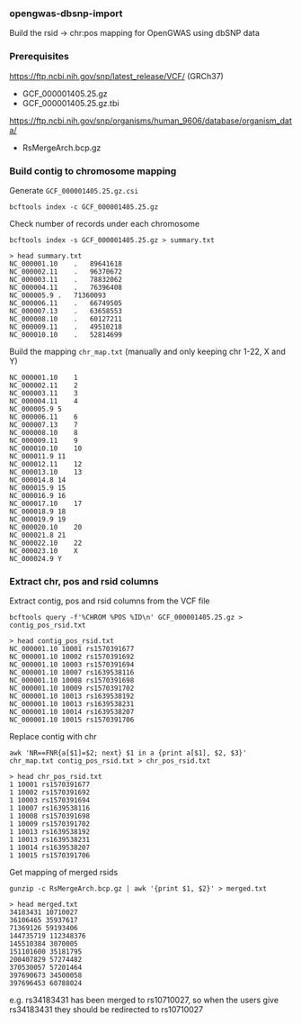 ### opengwas-dbsnp-import
Build the rsid -> chr:pos mapping for OpenGWAS using dbSNP data

### Prerequisites

https://ftp.ncbi.nih.gov/snp/latest_release/VCF/ (GRCh37)
- GCF_000001405.25.gz
- GCF_000001405.25.gz.tbi

https://ftp.ncbi.nih.gov/snp/organisms/human_9606/database/organism_data/
- RsMergeArch.bcp.gz

### Build contig to chromosome mapping
Generate `GCF_000001405.25.gz.csi`
```
bcftools index -c GCF_000001405.25.gz
```

Check number of records under each chromosome
```
bcftools index -s GCF_000001405.25.gz > summary.txt
```

```
> head summary.txt
NC_000001.10	.	89641618
NC_000002.11	.	96370672
NC_000003.11	.	78832062
NC_000004.11	.	76396408
NC_000005.9	.	71360093
NC_000006.11	.	66749505
NC_000007.13	.	63658553
NC_000008.10	.	60127211
NC_000009.11	.	49510218
NC_000010.10	.	52814699
```

Build the mapping `chr_map.txt` (manually and only keeping chr 1-22, X and Y)

```
NC_000001.10	1
NC_000002.11	2
NC_000003.11	3
NC_000004.11	4
NC_000005.9	5
NC_000006.11	6
NC_000007.13	7
NC_000008.10	8
NC_000009.11	9
NC_000010.10	10
NC_000011.9	11
NC_000012.11	12
NC_000013.10	13
NC_000014.8	14
NC_000015.9	15
NC_000016.9	16
NC_000017.10	17
NC_000018.9	18
NC_000019.9	19
NC_000020.10	20
NC_000021.8	21
NC_000022.10	22
NC_000023.10	X
NC_000024.9	Y
```

### Extract chr, pos and rsid columns

Extract contig, pos and rsid columns from the VCF file
```
bcftools query -f'%CHROM %POS %ID\n' GCF_000001405.25.gz > contig_pos_rsid.txt
```

```
> head contig_pos_rsid.txt
NC_000001.10 10001 rs1570391677
NC_000001.10 10002 rs1570391692
NC_000001.10 10003 rs1570391694
NC_000001.10 10007 rs1639538116
NC_000001.10 10008 rs1570391698
NC_000001.10 10009 rs1570391702
NC_000001.10 10013 rs1639538192
NC_000001.10 10013 rs1639538231
NC_000001.10 10014 rs1639538207
NC_000001.10 10015 rs1570391706
```

Replace contig with chr

```
awk 'NR==FNR{a[$1]=$2; next} $1 in a {print a[$1], $2, $3}' chr_map.txt contig_pos_rsid.txt > chr_pos_rsid.txt
```
```
> head chr_pos_rsid.txt
1 10001 rs1570391677
1 10002 rs1570391692
1 10003 rs1570391694
1 10007 rs1639538116
1 10008 rs1570391698
1 10009 rs1570391702
1 10013 rs1639538192
1 10013 rs1639538231
1 10014 rs1639538207
1 10015 rs1570391706
```

Get mapping of merged rsids

```
gunzip -c RsMergeArch.bcp.gz | awk '{print $1, $2}' > merged.txt
```
```
> head merged.txt
34183431 10710027
36106465 35937617
71369126 59193406
144735719 112348376
145510384 3070005
151101600 35181795
200407829 57274482
370530057 57201464
397690673 34500058
397696453 60788024
```

e.g. rs34183431 has been merged to rs10710027, so when the users give rs34183431 they should be redirected to rs10710027



